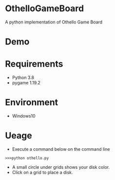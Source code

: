 # OthelloGameBoard

A python implementation of Othello Game Board

# Demo

# Requirements
* Python 3.8
* pygame 1.19.2

# Environment
* Windows10

# Ueage
* Execute a command below on the command line

```
>>>python othello.py
```

* A small circle under grids shows your disk color.
* Click on a grid to place a disk.
